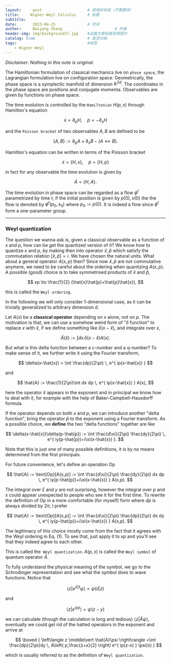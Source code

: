 ```yaml
---
layout:     post   				    # 使用的布局（不需要改）
title:     Wigner-Weyl Calculus		# 标题 
subtitle:   
date:       2023-04-25 				# 时间
author:     Baiyang Zhang 						# 作者
header-img: img/background17.jpg 	#这篇文章标题背景图片
catalog: true 						# 是否归档
tags:								#标签
    - Wigner-Weyl
---
```


*Disclaimer: Nothing in this note is original.*

The Hamiltonian formulation of classical mechanics live on `phase space`, the Lagrangian formulation live on configuration space. Geometrically, the phase space is a symplectic manifold of dimension $\mathbb{R}^{2d}$. The coordinates in the phase space are positions and conjugate momenta. Observables are given by functions on phase space. 

The time evolution is controlled by the `Hamiltonian` $H(p,x)$ through Hamilton's equation

$$
\dot{x}=\partial _ {p}H, \quad \dot{p}=-\partial _ {x}H
$$

and the `Poisson bracket` of two observables $A,B$ are defined to be

$$
\left\{ A,B \right\} :=\partial _ {p}A \times  \partial _ {x}B - (A\leftrightarrow B).
$$

Hamilton's equation can be written in terms of the Poisson bracket

$$
\dot{x}=\left\{ H,x \right\} ,\quad \dot{p}=\left\{ H,p \right\} 
$$

in fact for any observable the time evolution is given by 

$$
\dot{A} = \left\{ H,A \right\} .
$$

The time evolution in phase space can be regarded as a flow $\phi^{t}$ parametrized by time $t$, if the initial position is given by $p(0),x(0)$ the the flow is denoted by $\phi^{t}(p_ {0},x_ {0})$ where $p_ {0}:=p(0)$. It is indeed a flow since $\phi^{t}$ form a one-parameter group. 

- - -

### Weyl quantization

The question we wanna ask is, given a classical observable as a function of $x$ and $p$, how can be get the quantized version of it? We know how to quantize $x$ and $p$, by making then into operator $\hat{x},\hat{p}$ which satisfy the commutation relation $[\hat{x},\hat{p}]=i$. We have chosen the natural units. What about a general operator $A(x,p)$ then? Since now $\hat{x},\hat{p}$ are not commutative anymore, we need to be careful about the ordering when quantizing $A(x,p)$. A possible (good) choice is to take symmetrised products of $\hat{x}$ and $\hat{p}$, 

$$
xp \to \frac{1}{2} (\hat{x}\hat{p}+\hat{p}\hat{x}),
$$

this is called the `Weyl ordering`.

In the following we will only consider 1-dimensional case, as it can be trivially generalized to arbitrary dimension $d$. 

Let $A(x)$ be a **classical operator** depending on $x$ alone, not on $p$. The motivation is that, we can use a somehow weird form of "$\delta$ function" to replace $x$ with $\hat{x}$, if we define something like $\delta(x-\hat{x})$, and integrate over $x$,

$$
\hat{A}(\hat{x}) := \int dx \, \delta(x-\hat{x})A(x).
$$

But what is this delta function between a c-number and a q-number? To make sense of it, we further write it using the Fourier transform,

$$
\delta(x-\hat{x}) = \int \frac{dp}{2\pi} \, e^{ ip(x-\hat{x}) } 
$$

and 

$$
\hat{A} := \frac{1}{2\pi}\int dx dp \,   e^{ ip(x-\hat{x}) } A(x),
$$

here the operator $\hat{x}$ appears in the exponent and in principal we know how to deal with it, for example with the help of Baker-Campbell-Hausdorff formula. 

If the operator depends on both $x$ and $p$, we can introduce another "delta function", bring the operator $\hat{p}$ to the exponent using a Fourier transform. As a possible choice, we **define** the two "delta functions" together are like

$$
\delta(x-\hat{x})\delta(p-\hat{p}) := \int \frac{d\xi}{2\pi} \frac{dy}{2\pi} \,  e^{ iy(p-\hat{p})+i\xi(x-\hat{x}) }.
$$

Note that this is just one of many possible definitions, it is by no means determined from the first principals. 

For future convenience, let's define an operation $\text{Op}$

$$
\hat{A} := \text{Op}[A(x,p)] := \int \frac{d\xi}{2\pi} \frac{dy}{2\pi} dx dp \,  e^{ iy(p-\hat{p})+i\xi(x-\hat{x}) } A(x,p).
$$

The integral over $\xi$ and $y$ are not surprising, however the integral over $p$ and $x$ could appear unexpected to people who see it for the first time. To rewrite the definition of $\text{Op}$ in a more comfortable (for myself) form where $dp$ is always divided by $2\pi$, I prefer 

$$
\hat{A} := \text{Op}[A(x,p)] := \int \frac{d\xi}{2\pi} \frac{dp}{2\pi} dx dy \,  e^{ iy(p-\hat{p})+i\xi(x-\hat{x}) } A(x,p).
$$

The legitimacy of this choice mostly come from the fact that it agrees with the Weyl ordering in Eq. (1). To see that, just apply it to $xp$ and you'll see that they indeed agree to each other. 

This is called the` Weyl quantization`. $A(p,x)$ is called the `Weyl symbol` of quantum operator $\hat{A}$.

To fully understand the physical meaning of the symbol, we go to the Schrodinger representation and see what the symbol does to wave functions. Notice that 

$$
\left\langle z \middle\vert  e^{ i\xi \hat{x} }\psi \right\rangle = \psi(i\xi z)
$$

and 

$$
\left\langle z \middle\vert e^{ iyp } \right\rangle =\psi(z-y)
$$

we can calculate (though the calculation is long and tedious) $\left\langle z \middle\vert \hat{A}\psi \right\rangle$, eventually we could get rid of the hatted operators in the exponent and arrive at 

$$
\boxed { 
\left\langle z \middle\vert \hat{A}\psi \right\rangle =\int \frac{dp}{2\pi}dy \, A\left( p,\frac{z+x}{2} \right)  e^{ ip(z-x) } \psi(x)
} 
$$

which is usually referred to as the definition of `Weyl quantization`.